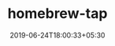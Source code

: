 ---
title: "homebrew-tap"
date: 2019-06-24T18:00:33+05:30
type: "organisations"
org_name: "Oxford Nanopore Technologies"
repo_desc: "NA"
repo_link: https://github.com/nanoporetech/homebrew-tap
---